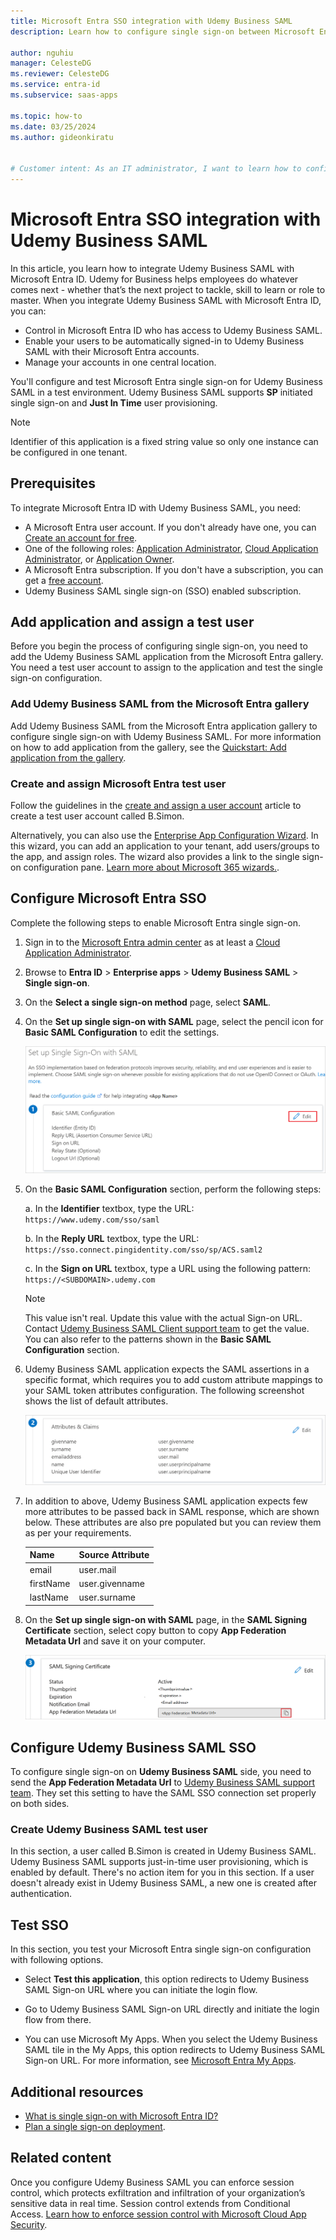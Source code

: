 ```yaml
---
title: Microsoft Entra SSO integration with Udemy Business SAML
description: Learn how to configure single sign-on between Microsoft Entra ID and Udemy Business SAML.

author: nguhiu
manager: CelesteDG
ms.reviewer: CelesteDG
ms.service: entra-id
ms.subservice: saas-apps

ms.topic: how-to
ms.date: 03/25/2024
ms.author: gideonkiratu


# Customer intent: As an IT administrator, I want to learn how to configure single sign-on between Microsoft Entra ID and Udemy Business SAML so that I can control who has access to Udemy Business SAML, enable automatic sign-in with Microsoft Entra accounts, and manage my accounts in one central location.
---
```


# Microsoft Entra SSO integration with Udemy Business SAML

In this article, you learn how to integrate Udemy Business SAML with Microsoft Entra ID. Udemy for Business helps employees do whatever comes next - whether that’s the next project to tackle, skill to learn or role to master. When you integrate Udemy Business SAML with Microsoft Entra ID, you can:

* Control in Microsoft Entra ID who has access to Udemy Business SAML.
* Enable your users to be automatically signed-in to Udemy Business SAML with their Microsoft Entra accounts.
* Manage your accounts in one central location.

You'll configure and test Microsoft Entra single sign-on for Udemy Business SAML in a test environment. Udemy Business SAML supports **SP** initiated single sign-on and **Just In Time** user provisioning.

> [!NOTE]
> Identifier of this application is a fixed string value so only one instance can be configured in one tenant.

## Prerequisites

To integrate Microsoft Entra ID with Udemy Business SAML, you need:

* A Microsoft Entra user account. If you don't already have one, you can [Create an account for free](https://azure.microsoft.com/free/?WT.mc_id=A261C142F).
* One of the following roles: [Application Administrator](/entra/identity/role-based-access-control/permissions-reference#application-administrator), [Cloud Application Administrator](/entra/identity/role-based-access-control/permissions-reference#cloud-application-administrator), or [Application Owner](/entra/fundamentals/users-default-permissions#owned-enterprise-applications).
* A Microsoft Entra subscription. If you don't have a subscription, you can get a [free account](https://azure.microsoft.com/free/).
* Udemy Business SAML single sign-on (SSO) enabled subscription.

## Add application and assign a test user

Before you begin the process of configuring single sign-on, you need to add the Udemy Business SAML application from the Microsoft Entra gallery. You need a test user account to assign to the application and test the single sign-on configuration.

<a name='add-udemy-business-saml-from-the-azure-ad-gallery'></a>

### Add Udemy Business SAML from the Microsoft Entra gallery

Add Udemy Business SAML from the Microsoft Entra application gallery to configure single sign-on with Udemy Business SAML. For more information on how to add application from the gallery, see the [Quickstart: Add application from the gallery](~/identity/enterprise-apps/add-application-portal.md).

<a name='create-and-assign-azure-ad-test-user'></a>

### Create and assign Microsoft Entra test user

Follow the guidelines in the [create and assign a user account](~/identity/enterprise-apps/add-application-portal-assign-users.md) article to create a test user account called B.Simon.

Alternatively, you can also use the [Enterprise App Configuration Wizard](https://portal.office.com/AdminPortal/home?Q=Docs#/azureadappintegration). In this wizard, you can add an application to your tenant, add users/groups to the app, and assign roles. The wizard also provides a link to the single sign-on configuration pane. [Learn more about Microsoft 365 wizards.](/microsoft-365/admin/misc/azure-ad-setup-guides). 

<a name='configure-azure-ad-sso'></a>

## Configure Microsoft Entra SSO

Complete the following steps to enable Microsoft Entra single sign-on.

1. Sign in to the [Microsoft Entra admin center](https://entra.microsoft.com) as at least a [Cloud Application Administrator](~/identity/role-based-access-control/permissions-reference.md#cloud-application-administrator).
1. Browse to **Entra ID** > **Enterprise apps** > **Udemy Business SAML** > **Single sign-on**.
1. On the **Select a single sign-on method** page, select **SAML**.
1. On the **Set up single sign-on with SAML** page, select the pencil icon for **Basic SAML Configuration** to edit the settings.

   ![Screenshot shows how to edit Basic SAML Configuration.](common/edit-urls.png "Basic Configuration")

1. On the **Basic SAML Configuration** section, perform the following steps:

    a. In the **Identifier** textbox, type the URL:
	`https://www.udemy.com/sso/saml`

	b. In the **Reply URL** textbox, type the URL:
	`https://sso.connect.pingidentity.com/sso/sp/ACS.saml2`

	c. In the **Sign on URL** textbox, type a URL using the following pattern:
	`https://<SUBDOMAIN>.udemy.com`

	> [!Note]
    > This value isn't real. Update this value with the actual Sign-on URL. Contact [Udemy Business SAML Client support team](mailto:ufbsupport@udemy.com) to get the value. You can also refer to the patterns shown in the **Basic SAML Configuration** section.

1. Udemy Business SAML application expects the SAML assertions in a specific format, which requires you to add custom attribute mappings to your SAML token attributes configuration. The following screenshot shows the list of default attributes.

	![Screenshot shows the image of attributes configuration.](common/default-attributes.png "Image")

1. In addition to above, Udemy Business SAML application expects few more attributes to be passed back in SAML response, which are shown below. These attributes are also pre populated but you can review them as per your requirements.

	| Name |  Source Attribute|
	| ---------------|  --------- |
    | email | user.mail |
	| firstName | user.givenname |
	| lastName | user.surname |

1. On the **Set up single sign-on with SAML** page, in the **SAML Signing Certificate** section, select copy button to copy **App Federation Metadata Url** and save it on your computer.

	![Screenshot shows the Certificate download link.](common/copy-metadataurl.png "Certificate")

## Configure Udemy Business SAML SSO

To configure single sign-on on **Udemy Business SAML** side, you need to send the **App Federation Metadata Url** to [Udemy Business SAML support team](mailto:ufbsupport@udemy.com). They set this setting to have the SAML SSO connection set properly on both sides.

### Create Udemy Business SAML test user

In this section, a user called B.Simon is created in Udemy Business SAML. Udemy Business SAML supports just-in-time user provisioning, which is enabled by default. There's no action item for you in this section. If a user doesn't already exist in Udemy Business SAML, a new one is created after authentication.

## Test SSO 

In this section, you test your Microsoft Entra single sign-on configuration with following options. 

* Select **Test this application**, this option redirects to Udemy Business SAML Sign-on URL where you can initiate the login flow. 

* Go to Udemy Business SAML Sign-on URL directly and initiate the login flow from there.

* You can use Microsoft My Apps. When you select the Udemy Business SAML tile in the My Apps, this option redirects to Udemy Business SAML Sign-on URL. For more information, see [Microsoft Entra My Apps](/azure/active-directory/manage-apps/end-user-experiences#azure-ad-my-apps).

## Additional resources

* [What is single sign-on with Microsoft Entra ID?](~/identity/enterprise-apps/what-is-single-sign-on.md)
* [Plan a single sign-on deployment](~/identity/enterprise-apps/plan-sso-deployment.md).

## Related content

Once you configure Udemy Business SAML you can enforce session control, which protects exfiltration and infiltration of your organization’s sensitive data in real time. Session control extends from Conditional Access. [Learn how to enforce session control with Microsoft Cloud App Security](/cloud-app-security/proxy-deployment-aad).
